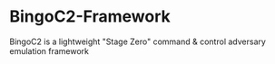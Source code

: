 # BingoC2-Framework
BingoC2 is a lightweight "Stage Zero" command &amp; control adversary emulation framework
